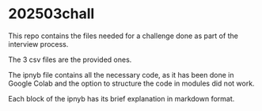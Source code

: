 # 202503chall

This repo contains the files needed for a challenge done as part of the interview process.

The 3 csv files are the provided ones.

The ipnyb file contains all the necessary code, as it has been done in Google Colab and the option to structure the code in modules did not work.

Each block of the ipnyb has its brief explanation in markdown format.
